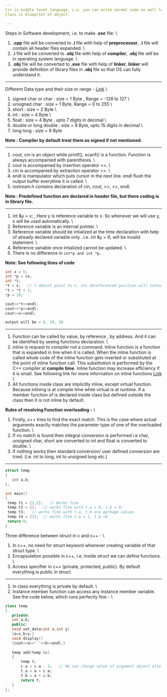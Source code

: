 ```yaml
---
C++ is middle level language, i.e. you can write normal code as well low level coding. \
Class is blueprint of object.

---
```


Steps in Software development, i.e. to make ***.exe*** file: \
 1. **.cpp** file will be converted to **.i** file with help of **preprocessor**,  **.i** file will contain all header files expanded. \
 2. **.i** file will be converted to **.obj** file with help of **compiler**, **.obj** file will be in operating system language. \
 3. **.obj** file will be converted to **.exe** file with help of **linker**, **linker** will provide definition of library files in **.obj** file so that OS can fully understand it.
 
---

Different Data type and their size or range -  [Link](https://docs.microsoft.com/en-us/cpp/cpp/data-type-ranges?view=msvc-160) \
1. signed char or char  : size = 1 Byte , Range = -128 to 127 \
2. unsigned char : size = 1 Byte, Range = 0 to 255 \
3. short : size = 2 Byte  \
4. int : size = 4 Byte \
5. float : size = 4 Byte , upto 7 digits in decimal \
6. double or long double : size = 8 Byte, upto 15 digits in decimal \
7. long long : size = 8 Byte

**Note : Compiler by default treat them as signed if not mentioned.**

---

1. cout, cin is an object while printf(), scanf() is a function. Function is always accompanied with parenthesis. \
2. cout is accompanied by insertion operator <<. \
3. cin is accompanied by extraction operator >>. \
4. endl is manipulator which puts cursor in the next line. endl flush the output buffer everytime it is called. \
5. iostream.h contains declaration of cin, cout, >>, <<, endl.

**Note : Predefined function are declared in header file, but there coding is in library file.**

---

1. int &y = x; , Here y is reference variable to x. So whenever we will use y, x will be used automatically.  \
2. Reference variable is an internal pointer.  \
3. Reference variable should be intialized at the time declaration with help of already declared variable only. .i.e. int &y = 6; will be invalid statement. \
4. Reference variable once intialized cannot be updated. \
5. There is no difference in  `int*p and int *p`.


**Note: See following lines of code**
```c++
int x = 5;
int *p = &x;
int *t;
*t = x;   // t doesnt point to x, its dereferenced position will contain value equal to x. 
*t = *t + 1;
*p = 10;

cout<<*t<<endl;
cout<<*p<<endl;
cout<<x<<endl;

output will be = 6, 10, 10
```
---

1. Function can be called by value, by reference , by address. And it can be identified by seeing functions declaration. \
2. inline is request to compiler not a command. Inline function is a function that is expanded in line when it is called. When the inline function is called whole code of the inline function gets inserted or substituted at the point of inline function call. This substitution is performed by the C++ compiler at **compile time**. Inline function may increase efficiency if it is small. See following link for more information on inline functions [Link](https://www.geeksforgeeks.org/inline-functions-cpp/) \
3. All functions inside class are implicitly inline, except virtual function. Because inlining is at compile time while virtual is at runtime. If a member function of is declared inside class but defined outside the class then it is not inline by default.

**Rules of resolving Function overloading -** \
1. Firstly, c++ tries to find the exact match. This is the case where actual arguments exactly matches the parameter type of one of the overloaded function. \
2. If no match is found then integral conversion is performed i.e char, unsigned char, short are converted to int and float is converted to double. \
3. If nothing works then standard conversion/ user defined conversion are tried. (i.e. int to long, int to unsigned long etc.)

---

```c++
struct temp
{ 
   int a,b;
};

int main()
{
 temp t1 = {1,2};   // Works fine
 temp t2 = {};   // works fine with t.a = 0, t.b = 0;
 temp t3;   // works fine with t.a, t.b are garbage values
 temp t4 = {1};  // works fine t.a = 1, t.b =0
 return 0;
}
```

Three difference between struct in c and c++ - \
1. In c++, no need for struct keyword whenever creating variable of that struct type. \
2. Encapsulation possible in c++, i.e. inside struct we can define functions. \
3. Access specifier in c++ (private, protected, public). By default everything is public in struct.

---

1. In class everything is private by default. \
2. Instance member function can access any instance member variable. \
See the code below, which runs perfectly fine - \
```c++
class temp
{ 
   private:
   int a,b;
   public:
   void set_data(int x,int y)
   {a=x,b=y;}
   void display()
   {cout<<a<<" "<<b<<endl;}
   
   temp add(temp &c)
   {
	   temp t;
	   c.a = c.a - 1;   // We can change value of argument object also. 
	   t.a = a + c.a;
	   t.b = a + c.b;
	   return t;
   }
};
```

